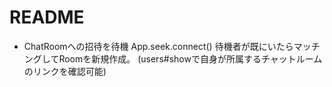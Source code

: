 # README

* ChatRoomへの招待を待機
App.seek.connect()
待機者が既にいたらマッチングしてRoomを新規作成。
(users#showで自身が所属するチャットルームのリンクを確認可能)
